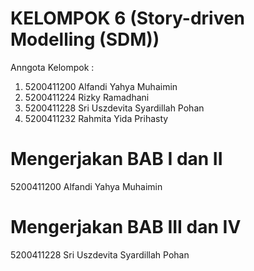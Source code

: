 # KELOMPOK 6 (Story-driven Modelling (SDM))

Anngota Kelompok :
1. 5200411200 Alfandi Yahya Muhaimin
2. 5200411224 Rizky Ramadhani
3. 5200411228 Sri Uszdevita Syardillah Pohan
4. 5200411232 Rahmita Yida Prihasty

# Mengerjakan BAB I dan II
5200411200 Alfandi Yahya Muhaimin

# Mengerjakan BAB III dan IV
5200411228 Sri Uszdevita Syardillah Pohan
